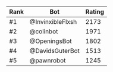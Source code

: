 Rank|Bot|Rating
---|---|---
#1|@InvinxibleFlxsh|2173
#2|@colinbot|1971
#3|@OpeningsBot|1802
#4|@DavidsGuterBot|1513
#5|@pawnrobot|1245
